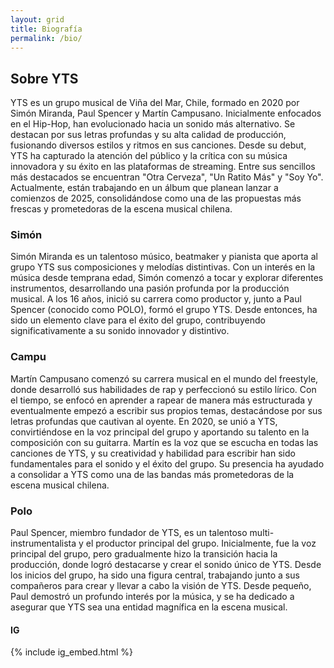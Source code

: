 ```yaml
---
layout: grid
title: Biografía
permalink: /bio/
---
```


## Sobre YTS

YTS es un grupo musical de Viña del Mar, Chile, formado en 2020 por Simón Miranda, Paul Spencer y Martín Campusano. Inicialmente enfocados en el Hip-Hop, han evolucionado hacia un sonido más alternativo. Se destacan por sus letras profundas y su alta calidad de producción, fusionando diversos estilos y ritmos en sus canciones. Desde su debut, YTS ha capturado la atención del público y la crítica con su música innovadora y su éxito en las plataformas de streaming. Entre sus sencillos más destacados se encuentran "Otra Cerveza", "Un Ratito Más" y "Soy Yo". Actualmente, están trabajando en un álbum que planean lanzar a comienzos de 2025, consolidándose como una de las propuestas más frescas y prometedoras de la escena musical chilena.

### Simón

Simón Miranda es un talentoso músico, beatmaker y pianista que aporta al grupo YTS sus composiciones y melodías distintivas. Con un interés en la música desde temprana edad, Simón comenzó a tocar y explorar diferentes instrumentos, desarrollando una pasión profunda por la producción musical. A los 16 años, inició su carrera como productor y, junto a Paul Spencer (conocido como POLO), formó el grupo YTS. Desde entonces, ha sido un elemento clave para el éxito del grupo, contribuyendo significativamente a su sonido innovador y distintivo.

### Campu

Martín Campusano comenzó su carrera musical en el mundo del freestyle, donde desarrolló sus habilidades de rap y perfeccionó su estilo lírico. Con el tiempo, se enfocó en aprender a rapear de manera más estructurada y eventualmente empezó a escribir sus propios temas, destacándose por sus letras profundas que cautivan al oyente. En 2020, se unió a YTS, convirtiéndose en la voz principal del grupo y aportando su talento en la composición con su guitarra. Martín es la voz que se escucha en todas las canciones de YTS, y su creatividad y habilidad para escribir han sido fundamentales para el sonido y el éxito del grupo. Su presencia ha ayudado a consolidar a YTS como una de las bandas más prometedoras de la escena musical chilena.

### Polo

Paul Spencer, miembro fundador de YTS, es un talentoso multi-instrumentalista y el productor principal del grupo. Inicialmente, fue la voz principal del grupo, pero gradualmente hizo la transición hacia la producción, donde logró destacarse y crear el sonido único de YTS. Desde los inicios del grupo, ha sido una figura central, trabajando junto a sus compañeros para crear y llevar a cabo la visión de YTS. Desde pequeño, Paul demostró un profundo interés por la música, y se ha dedicado a asegurar que YTS sea una entidad magnífica en la escena musical.


#### IG

{% include ig_embed.html %}